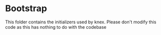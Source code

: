 # Bootstrap

This folder contains the initializers used by knex.
Please don't modify this code as this has nothing to do with the codebase